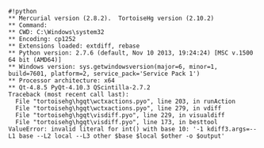     #!python
    ** Mercurial version (2.8.2).  TortoiseHg version (2.10.2)
    ** Command: 
    ** CWD: C:\Windows\system32
    ** Encoding: cp1252
    ** Extensions loaded: extdiff, rebase
    ** Python version: 2.7.6 (default, Nov 10 2013, 19:24:24) [MSC v.1500 64 bit (AMD64)]
    ** Windows version: sys.getwindowsversion(major=6, minor=1, build=7601, platform=2, service_pack='Service Pack 1')
    ** Processor architecture: x64
    ** Qt-4.8.5 PyQt-4.10.3 QScintilla-2.7.2
    Traceback (most recent call last):
      File "tortoisehg\hgqt\wctxactions.pyo", line 203, in runAction
      File "tortoisehg\hgqt\wctxactions.pyo", line 279, in vdiff
      File "tortoisehg\hgqt\visdiff.pyo", line 229, in visualdiff
      File "tortoisehg\hgqt\visdiff.pyo", line 173, in besttool
    ValueError: invalid literal for int() with base 10: '-1 kdiff3.args=--L1 base --L2 local --L3 other $base $local $other -o $output'
    
